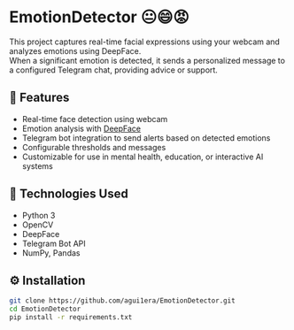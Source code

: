 # EmotionDetector 😐😄😡

This project captures real-time facial expressions using your webcam and analyzes emotions using DeepFace.  
When a significant emotion is detected, it sends a personalized message to a configured Telegram chat, providing advice or support.

## 🚀 Features

- Real-time face detection using webcam
- Emotion analysis with [DeepFace](https://github.com/serengil/deepface)
- Telegram bot integration to send alerts based on detected emotions
- Configurable thresholds and messages
- Customizable for use in mental health, education, or interactive AI systems

## 🧠 Technologies Used

- Python 3
- OpenCV
- DeepFace
- Telegram Bot API
- NumPy, Pandas

## ⚙️ Installation

```bash
git clone https://github.com/agui1era/EmotionDetector.git
cd EmotionDetector
pip install -r requirements.txt
